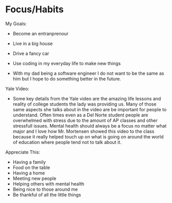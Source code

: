 # Focus/Habits

My Goals:

- Become an entranprenour

- Live in a big house

- Drive a fancy car

- Use coding in my everyday life to make new things

- With my dad being a software engineer I do not want to be the same as him but I hope to do something better in the future. 


Yale Video:
- Some key details from the Yale video are the amazing life lessons and reality of college students the lady was providing us. Many of those same aspects she talks about in the video are be important for people to understand. Often times even as a Del Norte student people are overwhelmed with stress due to the amount of AP classes and other stressfull issues. Mental health should always be a focus no matter what major and I love how Mr. Mortensen showed this video to the class because it really helped touch up on what is going on around the world of education where people tend not to talk about it. 

Appreciate This:
- Having a family
- Food on the table
- Having a home
- Meeting new people
- Helping others with mental health
- Being nice to those around me
- Be thankful of all the little things


